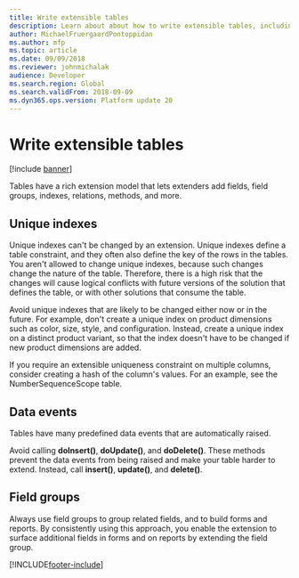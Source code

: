 ```yaml
---
title: Write extensible tables
description: Learn about about how to write extensible tables, including overviews on unique indexes, data events, and field groups.
author: MichaelFruergaardPontoppidan
ms.author: mfp
ms.topic: article
ms.date: 09/09/2018
ms.reviewer: johnmichalak
audience: Developer
ms.search.region: Global
ms.search.validFrom: 2018-09-09
ms.dyn365.ops.version: Platform update 20
---
```


# Write extensible tables
[!include [banner](../includes/banner.md)]

Tables have a rich extension model that lets extenders add fields, field groups, indexes, relations, methods, and more.

## Unique indexes
Unique indexes can't be changed by an extension. Unique indexes define a table constraint, and they often also define the key of the rows in the tables. You aren't allowed to change unique indexes, because such changes change the nature of the table. Therefore, there is a high risk that the changes will cause logical conflicts with future versions of the solution that defines the table, or with other solutions that consume the table.

Avoid unique indexes that are likely to be changed either now or in the future. For example, don't create a unique index on product dimensions such as color, size, style, and configuration. Instead, create a unique index on a distinct product variant, so that the index doesn't have to be changed if new product dimensions are added.

If you require an extensible uniqueness constraint on multiple columns, consider creating a hash of the column's values. For an example, see the NumberSequenceScope table.

## Data events
Tables have many predefined data events that are automatically raised.

Avoid calling **doInsert()**, **doUpdate()**, and **doDelete()**. These methods prevent the data events from being raised and make your table harder to extend. Instead, call **insert()**, **update()**, and **delete()**.

## Field groups
Always use field groups to group related fields, and to build forms and reports. By consistently using this approach, you enable the extension to surface additional fields in forms and on reports by extending the field group.


[!INCLUDE[footer-include](../../../includes/footer-banner.md)]
